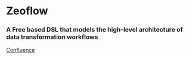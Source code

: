 # Zeoflow

### A Free based DSL that models the high-level architecture of data transformation workflows

[Confluence](https://zeotap.atlassian.net/wiki/spaces/DE/pages/3133833260/Zeoflow)
